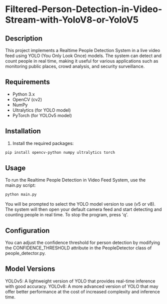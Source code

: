# Filtered-Person-Detection-in-Video-Stream-with-YoloV8-or-YoloV5

## Description

This project implements a Realtime People Detection System in a live video feed using YOLO (You Only Look Once) models. The system can detect and count people in real time, making it useful for various applications such as monitoring public places, crowd analysis, and security surveillance.

## Requirements

- Python 3.x
- OpenCV (cv2)
- NumPy
- Ultralytics (for YOLO model)
- PyTorch (for YOLOv5 model)

## Installation
1. Install the required packages:

```bash
pip install opencv-python numpy ultralytics torch
```

## Usage

To run the Realtime People Detection in Video Feed System, use the main.py script:

```bash
python main.py
```
You will be prompted to select the YOLO model version to use (v5 or v8). The system will then open your default camera feed and start detecting and counting people in real time. To stop the program, press 'q'.

## Configuration

You can adjust the confidence threshold for person detection by modifying the CONFIDENCE_THRESHOLD attribute in the PeopleDetector class of people_detector.py.

## Model Versions

YOLOv5: A lightweight version of YOLO that provides real-time inference with good accuracy.
YOLOv8: A more advanced version of YOLO that may offer better performance at the cost of increased complexity and inference time.


